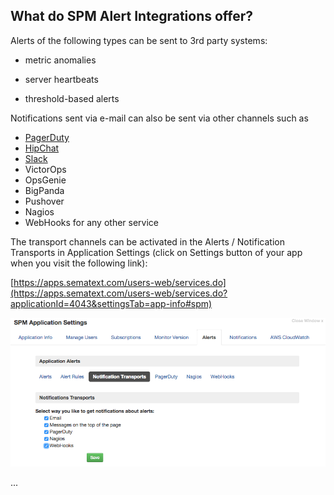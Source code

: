 ## What do SPM Alert Integrations offer?

Alerts of the following types can be sent to 3rd party systems:

  - metric anomalies

  - server heartbeats

  - threshold-based alerts

Notifications sent via e-mail can also be sent via other channels such
as

  - [PagerDuty](Alerts---PagerDuty-Integration)
  - [HipChat](Alerts---HipChat-Integration)
  - [Slack](Alerts---Slack-Integration)
  - VictorOps
  - OpsGenie
  - BigPanda
  - Pushover
  - Nagios  
  - WebHooks for any other service  
      

The transport channels can be activated in the Alerts / Notification
Transports in Application Settings (click on Settings button of your app
when you visit the following
link): 

[https://apps.sematext.com/users-web/services.do](https://apps.sematext.com/users-web/services.do?applicationId=4043&settingsTab=app-info#spm)

  

![](attachments/34799621/34865160.png)

...


